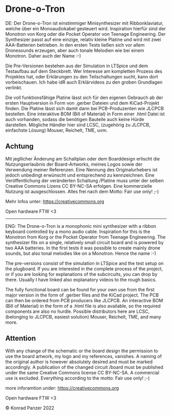 # Drone-o-Tron

DE:
Der Drone-o-Tron ist einstimmiger Minisynthesizer mit Ribbonklaviatur, welche über ein Monoaudiokabel gesteuert wird. Inspiration hierfür sind der Monotron von Korg oder die Pocket Operator von Teenage Engineering. Der Synthesizer passt auf eine einzige, relativ kleine Platine und wird mit zwei AAA-Batterien betrieben. In den ersten Tests ließen sich vor allem Dronesounds erzeugen, aber auch tonale Melodien wie bei einem Monotron. Daher auch der Name :-)

Die Pre-Versionen bestehen aus der Simulation in LTSpice und dem Testaufbau auf dem Steckbrett. Wer Interesse am kompletten Prozess des Projektes hat, oder Erklärungen zu den Teilschaltungen sucht, kann dort vorbeischauen. Ich habe idR auch Erklärvideos zu den groben Grundlagen verlinkt.

Die voll funktionsfähige Platine lässt sich für den eigenen Gebrauch ab der ersten Hauptversion in Form von .gerber Dateien und dem KiCad-Projekt finden. Die Platine lässt sich damit dann bei PCB-Produzenten wie JLCPCB bestellen. Eine interaktive BOM (Bill of Material) in Form einer .html Datei ist auch vorhanden, sodass die benötigen Bauteile auch keine Hürde darstellen. Mögliche Händler hier sind LCSC, (zugehörig zu JLCPCB, einfachste Lösung) Mouser, Reichelt, TME, uvm.

## Achtung
Mit jegllicher Änderung am Schaltplan oder dem Boarddesign erlischt 
die Nutzungserlaubnis der Board-Artworks, meines Logos sowie der Verwendung meiner
Referenzen. Eine Nennung des Originalurhebers ist jedoch unbedingt erwünscht
und entsprechend zu kennzeichnen. Eine Veröffentlichung der veränderten Schaltung
/Platine muss unter der selben Creative Commons Lizens CC BY-NC-SA erfolgen. Eine 
kommerzielle Nutzung ist ausgeschlossen. Alles frei nach dem Motto: Fair use only! ;-)

Mehr Infos unter: https://creativecommons.org

Open hardware FTW <3

-----------------------------------------------------

ENG:
The Drone-o-Tron is a monophonic mini synthesizer with a ribbon keyboard controlled by a mono audio cable. Inspiration for this is the Monotron from Korg or the Pocket Operator from Teenage Engineering. The synthesizer fits on a single, relatively small circuit board and is powered by two AAA batteries. In the first tests it was possible to create mainly drone sounds, but also tonal melodies like on a Monotron. Hence the name :-)

The pre-versions consist of the simulation in LTSpice and the test setup on the plugboard. If you are interested in the complete process of the project, or if you are looking for explanations of the subcircuits, you can drop by there. Usually I have linked also explanatory videos to the rough basics.

The fully functional board can be found for your own use from the first major version in the form of .gerber files and the KiCad project. The PCB can then be ordered from PCB producers like JLCPCB. An interactive BOM (Bill of Material) in the form of a .html file is also available, so the required components are also no hurdle. Possible distributors here are LCSC, (belonging to JLCPCB, easiest solution) Mouser, Reichelt, TME, and many more.

## Attention
With any change of the schematic or the board design the
permission to use the board artwork, my logo and my references, vanishes.
A naming of the original author is however absolutely desired
and must be marked accordingly. A publication of the changed circuit
/board must be published under the same Creative Commons license CC BY-NC-SA. A 
commercial use is excluded. Everything according to the motto: Fair use only! ;-)

more inforamtion under: https://creativecommons.org

Open hardware FTW <3


© Konrad Panzer 2022

